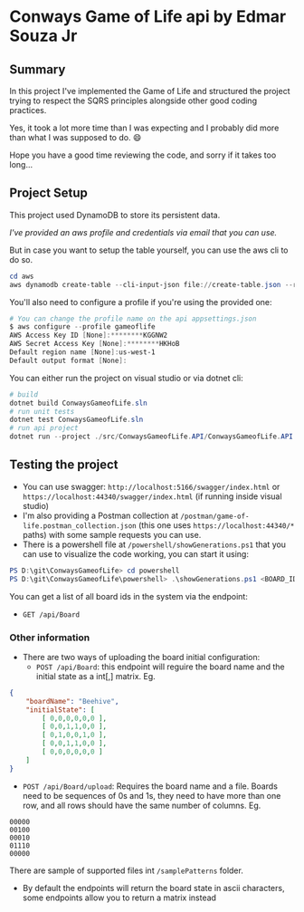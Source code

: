 # Conways Game of Life api by Edmar Souza Jr

## Summary

In this project I've implemented the Game of Life and structured the project trying to respect the SQRS principles alongside other good coding practices. 

Yes, it took a lot more time than I was expecting and I probably did more than what I was supposed to do. :smile:

Hope you have a good time reviewing the code, and sorry if it takes too long...

## Project Setup
This project used DynamoDB to store its persistent data. 

*I've provided an aws profile and credentials via email that you can use.*

But in case you want to setup the table yourself, you can use the aws cli to do so.

```powershell
cd aws
aws dynamodb create-table --cli-input-json file://create-table.json --region us-west-1
```
You'll also need to configure a profile if you're using the provided one:

```powershell
# You can change the profile name on the api appsettings.json
$ aws configure --profile gameoflife
AWS Access Key ID [None]:********KGGNW2
AWS Secret Access Key [None]:********HKHoB
Default region name [None]:us-west-1
Default output format [None]:
```

You can either run the project on visual studio or via dotnet cli:

```powershell
# build
dotnet build ConwaysGameofLife.sln
# run unit tests
dotnet test ConwaysGameofLife.sln
# run api project
dotnet run --project ./src/ConwaysGameofLife.API/ConwaysGameofLife.API.csproj
```

## Testing the project

- You can use swagger: `http://localhost:5166/swagger/index.html` or `https://localhost:44340/swagger/index.html` (if running inside visual studio)
- I'm also providing a Postman collection at `/postman/game-of-life.postman_collection.json` (this one uses `https://localhost:44340/*` paths) with some sample requests you can use. 
- There is a powershell file at `/powershell/showGenerations.ps1` that you can use to visualize the code working, you can start it using:

```powershell
PS D:\git\ConwaysGameofLife> cd powershell
PS D:\git\ConwaysGameofLife\powershell> .\showGenerations.ps1 <BOARD_ID>
```
You can get a list of all board ids in the system  via the endpoint:
- `GET /api/Board`

### Other information

- There are two ways of uploading the board initial configuration:
  - `POST /api/Board`: this endpoint will reguire the board name and the initial state as a int[,] matrix. Eg.
```json
{
    "boardName": "Beehive",
    "initialState": [
        [ 0,0,0,0,0,0 ],
        [ 0,0,1,1,0,0 ],
        [ 0,1,0,0,1,0 ],
        [ 0,0,1,1,0,0 ],
        [ 0,0,0,0,0,0 ]
    ]
}
```

  - `POST /api/Board/upload`: Requires the board name and a file. Boards need to be sequences of 0s and 1s, they need to have more than one row, and all rows should have the same number of columns. Eg.
```
00000
00100
00010
01110
00000
  ```
  There are sample of supported files int `/samplePatterns` folder. 
  - By default the endpoints will return the board state in ascii characters, some endpoints allow you to return a matrix instead